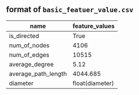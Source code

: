 ## format of `basic_featuer_value.csv`

| name                | feature_values  |
| ------------------- | --------------- |
| is_directed         | True            |
| num_of_nodes        | 4106            |
| num_of_edges        | 10515           |
| average_degree      | 5.12            |
| average_path_length | 4044.685        |
| diameter            | float(diameter) |
